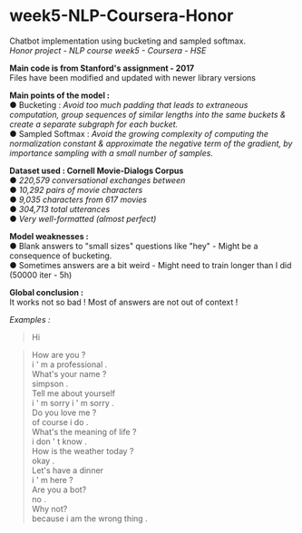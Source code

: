 # week5-NLP-Coursera-Honor <br/>
Chatbot implementation using bucketing and sampled softmax.  <br/>
*Honor project - NLP course week5 - Coursera - HSE*

**Main code is from Stanford's assignment - 2017** <br/>
Files have been modified and updated with newer library versions <br/>

**Main points of the model :** <br/>
● Bucketing :  *Avoid too much padding that leads to extraneous computation, group sequences of similar lengths into the same buckets & create a separate subgraph for each bucket.*<br/>
● Sampled Softmax : *Avoid the growing complexity of computing the normalization
constant & approximate the negative term of the gradient, by importance
sampling with a small number of samples.*

**Dataset used : Cornell Movie-Dialogs Corpus** <br/>
● *220,579 conversational exchanges between* <br/>
● *10,292 pairs of movie characters* <br/>
● *9,035 characters from 617 movies* <br/>
● *304,713 total utterances* <br/> 
● *Very well-formatted (almost perfect)* <br/>

**Model weaknesses :** <br/>
● Blank answers to "small sizes" questions like "hey" - Might be a consequence of bucketing. <br/>
● Sometimes answers are a bit weird - Might need to train longer than I did (50000 iter - 5h)

**Global conclusion :** <br/>
It works not so bad ! Most of answers are not out of context !


*Examples :*  <br/>
> Hi  <br/>

> How are you ?  <br/>
i ' m a professional .  <br/>
> What's your name ?  <br/>
simpson .  <br/>
> Tell me about yourself  <br/>
i ' m sorry i ' m sorry .  <br/>
> Do you love me ?  <br/>
of course i do .  <br/>
> What's the meaning of life ?  <br/>
i don ' t know .  <br/>
> How is the weather today ?  <br/>
okay .  <br/>
> Let's have a dinner  <br/>
i ' m here ?  <br/>
> Are you a bot?  <br/>
no .  <br/>
> Why not?  <br/>
because i am the wrong thing .  <br/>
